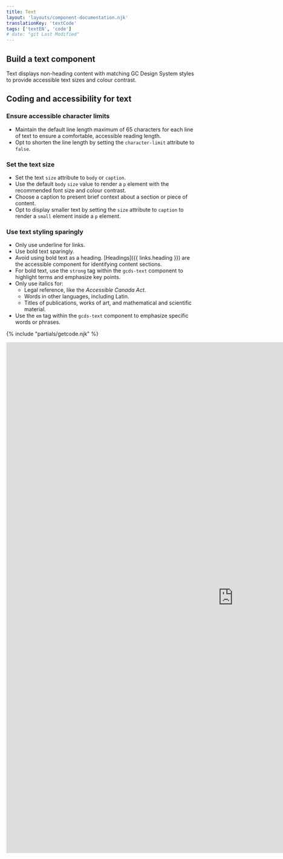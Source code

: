 ```yaml
---
title: Text
layout: 'layouts/component-documentation.njk'
translationKey: 'textCode'
tags: ['textEN', 'code']
# date: "git Last Modified"
---
```


## Build a text component

Text displays non-heading content with matching GC Design System styles to provide accessible text sizes and colour contrast.

## Coding and accessibility for text

### Ensure accessible character limits

- Maintain the default line length maximum of 65 characters for each line of text to ensure a comfortable, accessible reading length.
- Opt to shorten the line length by setting the `character-limit` attribute to `false`.

### Set the text size

- Set the text `size` attribute to `body` or `caption`.
- Use the default `body` `size` value to render a `p` element with the recommended font size and colour contrast.
- Choose a caption to present brief context about a section or piece of content.
- Opt to display smaller text by setting the `size` attribute to `caption` to render a `small` element inside a `p` element.

### Use text styling sparingly

- Only use underline for links.
- Use bold text sparingly.
- Avoid using bold text as a heading. [Headings]({{ links.heading }}) are the accessible component for identifying content sections.
- For bold text, use the `strong` tag within the `gcds-text` component to highlight terms and emphasize key points.
- Only use italics for:
  - Legal reference, like the _Accessible Canada Act_.
  - Words in other languages, including Latin.
  - Titles of publications, works of art, and mathematical and scientific material.
- Use the `em` tag within the `gcds-text` component to emphasize specific words or phrases.

{% include "partials/getcode.njk" %}

<iframe
  title="Overview of gcds-text properties and events."
  src="https://cds-snc.github.io/gcds-components/iframe.html?viewMode=docs&demo=true&singleStory=true&id=components-text--events-properties&lang=en"
  width="1200"
  height="1350"
  style="display: block; margin: 0 auto;"
  frameBorder="0"
  allow="clipboard-write"
></iframe>
